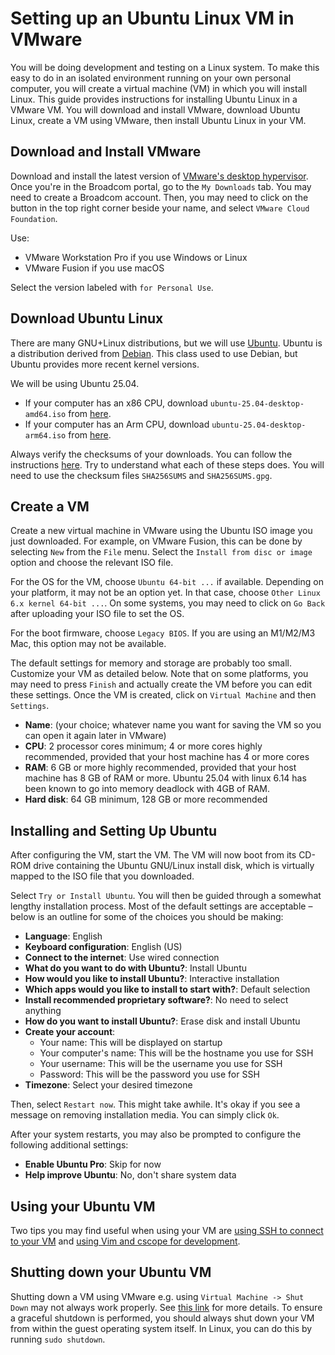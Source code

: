 Setting up an Ubuntu Linux VM in VMware
======================================

You will be doing development and testing on a Linux system. To make this easy to do in an isolated environment running on your own personal computer, you will create a virtual machine (VM) in which you will install Linux. This guide provides instructions for installing Ubuntu Linux in a VMware VM. You will download and install VMware, download Ubuntu Linux, create a VM using VMware, then install Ubuntu Linux in your VM.

Download and Install VMware
---------------------------

Download and install the latest version of [VMware's desktop hypervisor](https://www.vmware.com/products/desktop-hypervisor/workstation-and-fusion). Once you're in the Broadcom portal, go to the `My Downloads` tab. You may need to create a Broadcom account. Then, you may need to click on the button in the top right corner beside your name, and select `VMware Cloud Foundation`.

Use:

- VMware Workstation Pro if you use Windows or Linux
- VMware Fusion if you use macOS

Select the version labeled with `for Personal Use`.

Download Ubuntu Linux
---------------------

There are many GNU+Linux distributions, but we will use [Ubuntu](https://ubuntu.com/). Ubuntu is a distribution derived from [Debian](https://www.debian.org/). This class used to use Debian, but Ubuntu provides more recent kernel versions.

We will be using Ubuntu 25.04.

- If your computer has an x86 CPU, download `ubuntu-25.04-desktop-amd64.iso` from [here](https://releases.ubuntu.com/plucky/).
- If your computer has an Arm CPU, download `ubuntu-25.04-desktop-arm64.iso` from [here](https://cdimage.ubuntu.com/releases/plucky/release/).

Always verify the checksums of your downloads. You can follow the instructions [here](https://ubuntu.com/tutorials/how-to-verify-ubuntu#1-overview). Try to understand what each of these steps does. You will need to use the checksum files `SHA256SUMS` and `SHA256SUMS.gpg`.

Create a VM
-----------

Create a new virtual machine in VMware using the Ubuntu ISO image you just downloaded. For example, on VMware Fusion, this can be done by selecting `New` from the `File` menu. Select the `Install from disc or image` option and choose the relevant ISO file.

For the OS for the VM, choose `Ubuntu 64-bit ...` if available. Depending on your platform, it may not be an option yet. In that case, choose `Other Linux 6.x kernel 64-bit ...`. On some systems, you may need to click on `Go Back` after uploading your ISO file to set the OS.

For the boot firmware, choose `Legacy BIOS`. If you are using an M1/M2/M3 Mac, this option may not be available.

The default settings for memory and storage are probably too small. Customize your VM as detailed below. Note that on some platforms, you may need to press `Finish` and actually create the VM before you can edit these settings. Once the VM is created, click on `Virtual Machine` and then `Settings`.

- **Name**: (your choice; whatever name you want for saving the VM so you can open it again later in VMware)
- **CPU**: 2 processor cores minimum; 4 or more cores highly recommended, provided that your host machine has 4 or more cores
- **RAM**: 6 GB or more highly recommended, provided that your host machine has 
8 GB of RAM or more. Ubuntu 25.04 with linux 6.14 has been known to go into 
memory deadlock with 4GB of RAM.
- **Hard disk**: 64 GB minimum, 128 GB or more recommended

Installing and Setting Up Ubuntu
--------------------------------

After configuring the VM, start the VM. The VM will now boot from its CD-ROM drive containing the Ubuntu GNU/Linux install disk, which is virtually mapped to the ISO file that you downloaded.

Select `Try or Install Ubuntu`. You will then be guided through a somewhat lengthy installation process. Most of the default settings are acceptable – below is an outline for some of the choices you should be making:

- **Language**: English
- **Keyboard configuration**: English (US)
- **Connect to the internet**: Use wired connection
- **What do you want to do with Ubuntu?**: Install Ubuntu
- **How would you like to install Ubuntu?**: Interactive installation
- **Which apps would you like to install to start with?**: Default selection
- **Install recommended proprietary software?**: No need to select anything
- **How do you want to install Ubuntu?**: Erase disk and install Ubuntu
- **Create your account**:
    - Your name: This will be displayed on startup
    - Your computer's name: This will be the hostname you use for SSH
    - Your username: This will be the username you use for SSH
    - Password: This will be the password you use for SSH
- **Timezone**: Select your desired timezone

Then, select `Restart now`. This might take awhile. It's okay if you see a message on removing installation media. You can simply click `Ok`.

After your system restarts, you may also be prompted to configure the following additional settings:

- **Enable Ubuntu Pro**: Skip for now
- **Help improve Ubuntu**: No, don't share system data

Using your Ubuntu VM
--------------------

Two tips you may find useful when using your VM are [using SSH to connect to your VM](./ssh.md) and [using Vim and cscope for development](./vim.md).

Shutting down your Ubuntu VM
----------------------------

Shutting down a VM using VMware e.g. using `Virtual Machine -> Shut Down` may not always work properly. See [this link](https://techdocs.broadcom.com/us/en/vmware-cis/desktop-hypervisors/workstation-pro/17-0/using-vmware-workstation-pro/using-virtual-machines-in-workstation-pro-user-guide/stopping-virtual-machines/shut-down-a-virtual-machine.html) for more details. To ensure a graceful shutdown is performed, you should always shut down your VM from within the guest operating system itself. In Linux, you can do this by running `sudo shutdown`.
